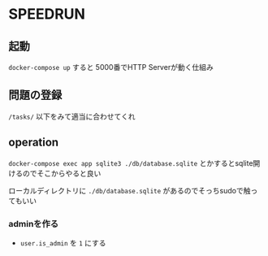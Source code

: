 # SPEEDRUN


## 起動

`docker-compose up` すると 5000番でHTTP Serverが動く仕組み


## 問題の登録

`/tasks/` 以下をみて適当に合わせてくれ

## operation

`docker-compose exec app sqlite3 ./db/database.sqlite` とかするとsqlite開けるのでそこからやると良い

ローカルディレクトリに `./db/database.sqlite` があるのでそっちsudoで触ってもいい

### adminを作る

- `user.is_admin` を `1` にする


